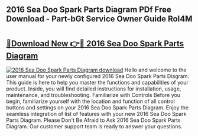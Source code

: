## 2016 Sea Doo Spark Parts Diagram PDf Free Download - Part-bGt Service Owner Guide RoI4M

# <h2><a href="http://dfmz1mp.blite.top/?on=2016+Sea+Doo+Spark+Parts+Diagram">🔗Download New 👉🔴 2016 Sea Doo Spark Parts Diagram</a></h2>

[![2016 Sea Doo Spark Parts Diagram download](https://i.imgur.com/lujVjoI.png)](http://dfmz1mp.blite.top/?on=2016+Sea+Doo+Spark+Parts+Diagram)
Hello and welcome to the user manual for your newly configured 2016 Sea Doo Spark Parts Diagram. This guide is here to help you master the functions and capabilities of your product. Inside, you will find detailed instructions for installation, usage, maintenance, and troubleshooting. Familiarize with Controls Before you begin, familiarize yourself with the location and function of all control buttons and settings on your 2016 Sea Doo Spark Parts Diagram. Enjoy the seamless integration of list of features with your new 2016 Sea Doo Spark Parts Diagram. Please Don't Be Afraid to Ask 2016 Sea Doo Spark Parts Diagram. Our customer support team is ready to answer your questions.

